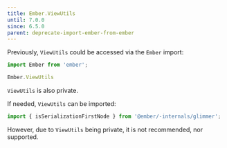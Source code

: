 ```yaml
---
title: Ember.ViewUtils
until: 7.0.0
since: 6.5.0
parent: deprecate-import-ember-from-ember
---
```



Previously, `ViewUtils` could be accessed via the `Ember` import:
```js
import Ember from 'ember';

Ember.ViewUtils
```
`ViewUtils` is also private.

If needed, `ViewUtils` can be imported:
```js
import { isSerializationFirstNode } from '@ember/-internals/glimmer';
```

However, due to `ViewUtils` being private, it is not recommended, nor supported.
